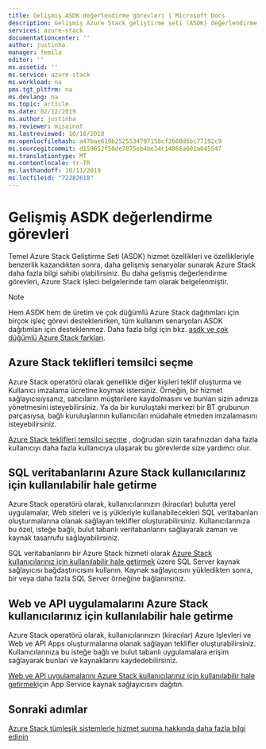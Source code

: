 ```yaml
---
title: Gelişmiş ASDK değerlendirme görevleri | Microsoft Docs
description: Gelişmiş Azure Stack geliştirme seti (ASDK) değerlendirme görevleri hakkında bilgi edinin.
services: azure-stack
documentationcenter: ''
author: justinha
manager: femila
editor: ''
ms.assetid: ''
ms.service: azure-stack
ms.workload: na
pms.tgt_pltfrm: na
ms.devlang: na
ms.topic: article
ms.date: 02/12/2019
ms.author: justinha
ms.reviewer: misainat
ms.lastreviewed: 10/16/2018
ms.openlocfilehash: a47bae619b2525534797158cf2660d5bc77192c9
ms.sourcegitcommit: d159652f50de7875eb4be34c14866a601a045547
ms.translationtype: MT
ms.contentlocale: tr-TR
ms.lasthandoff: 10/11/2019
ms.locfileid: "72282618"
---
```

# <a name="advanced-asdk-evaluation-tasks"></a>Gelişmiş ASDK değerlendirme görevleri
Temel Azure Stack Geliştirme Seti (ASDK) hizmet özellikleri ve özellikleriyle benzerlik kazandıktan sonra, daha gelişmiş senaryolar sunarak Azure Stack daha fazla bilgi sahibi olabilirsiniz. Bu daha gelişmiş değerlendirme görevleri, Azure Stack Işleci belgelerinde tam olarak belgelenmiştir.

> [!NOTE]
> Hem ASDK hem de üretim ve çok düğümlü Azure Stack dağıtımları için birçok işleç görevi desteklenirken, tüm kullanım senaryoları ASDK dağıtımları için desteklenmez. Daha fazla bilgi için bkz. [asdk ve çok düğümlü Azure Stack farkları](asdk-what-is.md#asdk-and-multi-node-azure-stack-differences).

## <a name="delegate-offers-in-azure-stack"></a>Azure Stack teklifleri temsilci seçme
Azure Stack operatörü olarak genellikle diğer kişileri teklif oluşturma ve Kullanıcı imzalama ücretine koymak istersiniz. Örneğin, bir hizmet sağlayıcısıysanız, satıcıların müşterilere kaydolmasını ve bunları sizin adınıza yönetmesini isteyebilirsiniz. Ya da bir kuruluştaki merkezi bir BT grubunun parçasıysa, bağlı kuruluşlarının kullanıcıları müdahale etmeden imzalamasını isteyebilirsiniz.

[Azure Stack teklifleri temsilci seçme](../operator/azure-stack-delegated-provider.md) , doğrudan sizin tarafınızdan daha fazla kullanıcıyı daha fazla kullanıcıya ulaşarak bu görevlerde size yardımcı olur.

## <a name="make-sql-databases-available-to-your-azure-stack-users"></a>SQL veritabanlarını Azure Stack kullanıcılarınız için kullanılabilir hale getirme
Azure Stack operatörü olarak, kullanıcılarınızın (kiracılar) bulutta yerel uygulamalar, Web siteleri ve iş yükleriyle kullanabilecekleri SQL veritabanları oluşturmalarına olanak sağlayan teklifler oluşturabilirsiniz. Kullanıcılarınıza bu özel, isteğe bağlı, bulut tabanlı veritabanlarını sağlayarak zaman ve kaynak tasarrufu sağlayabilirsiniz.

SQL veritabanlarını bir Azure Stack hizmeti olarak [Azure Stack kullanıcılarınız için kullanılabilir hale getirmek](../operator/azure-stack-tutorial-sql-server.md) üzere SQL Server kaynak sağlayıcısı bağdaştırıcısını kullanın. Kaynak sağlayıcısını yükledikten sonra, bir veya daha fazla SQL Server örneğine bağlanırsınız.

## <a name="make-web-and-api-apps-available-to-your-azure-stack-users"></a>Web ve API uygulamalarını Azure Stack kullanıcılarınız için kullanılabilir hale getirme
Azure Stack operatörü olarak, kullanıcılarınızın (kiracılar) Azure Işlevleri ve Web ve API Apps oluşturmalarına olanak sağlayan teklifler oluşturabilirsiniz. Kullanıcılarınıza bu isteğe bağlı ve bulut tabanlı uygulamalara erişim sağlayarak bunları ve kaynaklarını kaydedebilirsiniz.

[Web ve API uygulamalarını Azure Stack kullanıcılarınız için kullanılabilir hale getirmek](../operator/azure-stack-tutorial-app-service.md)için App Service kaynak sağlayıcısını dağıtın.

## <a name="next-steps"></a>Sonraki adımlar

[Azure Stack tümleşik sistemlerle hizmet sunma hakkında daha fazla bilgi edinin](../operator/service-plan-offer-subscription-overview.md)
